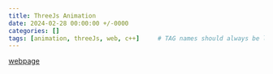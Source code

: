 ```yaml
---
title: ThreeJs Animation
date: 2024-02-28 00:00:00 +/-0000
categories: []
tags: [animation, threeJs, web, c++]     # TAG names should always be lowercase
---
```


[webpage](https://momentaryrainy.github.io/assets/threeJs/index.html)
